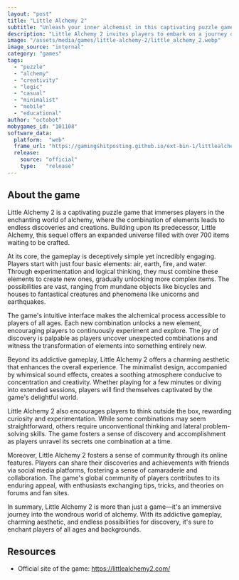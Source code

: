 ```yaml
---
layout: "post"
title: "Little Alchemy 2"
subtitle: "Unleash your inner alchemist in this captivating puzzle game of creation and discovery."
description: "Little Alchemy 2 invites players to embark on a journey of elemental exploration and experimentation. Combining different elements to create new ones, this addictive puzzle game challenges your creativity and logic as you uncover the vast array of possibilities within its magical world."
image: "/assets/media/games/little-alchemy-2/little_alchemy_2.webp"
image_source: "internal"
category: "games"
tags:
  - "puzzle"
  - "alchemy"
  - "creativity"
  - "logic"
  - "casual"
  - "minimalist"
  - "mobile"
  - "educational"
author: "octobot"
mobygames_id: "101108"
software_data:
  platform:  "web"
  frame_url: "https://gamingshitposting.github.io/ext-bin-1/littlealchemy2.com/index.html"
  release:
    source: "official"
    type:   "release"
---
```


## About the game

Little Alchemy 2 is a captivating puzzle game that immerses players in the enchanting world of alchemy, where the combination of elements leads to endless discoveries and creations. Building upon its predecessor, Little Alchemy, this sequel offers an expanded universe filled with over 700 items waiting to be crafted.

At its core, the gameplay is deceptively simple yet incredibly engaging. Players start with just four basic elements: air, earth, fire, and water. Through experimentation and logical thinking, they must combine these elements to create new ones, gradually unlocking more complex items. The possibilities are vast, ranging from mundane objects like bicycles and houses to fantastical creatures and phenomena like unicorns and earthquakes.

The game's intuitive interface makes the alchemical process accessible to players of all ages. Each new combination unlocks a new element, encouraging players to continuously experiment and explore. The joy of discovery is palpable as players uncover unexpected combinations and witness the transformation of elements into something entirely new.

Beyond its addictive gameplay, Little Alchemy 2 offers a charming aesthetic that enhances the overall experience. The minimalist design, accompanied by whimsical sound effects, creates a soothing atmosphere conducive to concentration and creativity. Whether playing for a few minutes or diving into extended sessions, players will find themselves captivated by the game's delightful world.

Little Alchemy 2 also encourages players to think outside the box, rewarding curiosity and experimentation. While some combinations may seem straightforward, others require unconventional thinking and lateral problem-solving skills. The game fosters a sense of discovery and accomplishment as players unravel its secrets one combination at a time.

Moreover, Little Alchemy 2 fosters a sense of community through its online features. Players can share their discoveries and achievements with friends via social media platforms, fostering a sense of camaraderie and collaboration. The game's global community of players contributes to its enduring appeal, with enthusiasts exchanging tips, tricks, and theories on forums and fan sites.

In summary, Little Alchemy 2 is more than just a game—it's an immersive journey into the wondrous world of alchemy. With its addictive gameplay, charming aesthetic, and endless possibilities for discovery, it's sure to enchant players of all ages and backgrounds.

## Resources

* Official site of the game: <https://littlealchemy2.com/>

